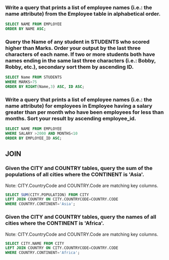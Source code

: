 ### Write a query that prints a list of employee names (i.e.: the name attribute) from the Employee table in alphabetical order.

```SQL
SELECT NAME FROM EMPLOYEE
ORDER BY NAME ASC;
```

### Query the Name of any student in STUDENTS who scored higher than  Marks. Order your output by the last three characters of each name. If two or more students both have names ending in the same last three characters (i.e.: Bobby, Robby, etc.), secondary sort them by ascending ID.

```sql
SELECT Name FROM STUDENTS
WHERE MARKS>75
ORDER BY RIGHT(Name,3) ASC, ID ASC;
```

### Write a query that prints a list of employee names (i.e.: the name attribute) for employees in Employee having a salary greater than  per month who have been employees for less than  months. Sort your result by ascending employee_id.

```SQL
SELECT NAME FROM EMPLOYEE
WHERE SALARY >2000 AND MONTHS<10
ORDER BY EMPLOYEE_ID ASC;
```

## JOIN

### Given the CITY and COUNTRY tables, query the sum of the populations of all cities where the CONTINENT is 'Asia'.

Note: CITY.CountryCode and COUNTRY.Code are matching key columns.

```sql
SELECT SUM(CITY.POPULATION) FROM CITY
LEFT JOIN COUNTRY ON CITY.COUNTRYCODE=COUNTRY.CODE
WHERE COUNTRY.CONTINENT='Asia';
```

### Given the CITY and COUNTRY tables, query the names of all cities where the CONTINENT is 'Africa'.

Note: CITY.CountryCode and COUNTRY.Code are matching key columns.

```sql
SELECT CITY.NAME FROM CITY
LEFT JOIN COUNTRY ON CITY.COUNTRYCODE=COUNTRY.CODE
WHERE COUNTRY.CONTINENT='Africa';

```


